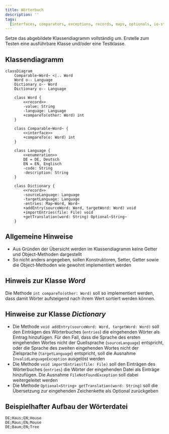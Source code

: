 ```yaml
---
title: Wörterbuch
description: ''
tags:
  [interfaces, comparators, exceptions, records, maps, optionals, io-streams]
---
```


Setze das abgebildete Klassendiagramm vollständig um. Erstelle zum Testen eine
ausführbare Klasse und/oder eine Testklasse.

## Klassendiagramm

```mermaid
classDiagram
    Comparable~Word~ <|.. Word
    Word o-- Language
    Dictionary o-- Word
    Dictionary o-- Language

    class Word {
        <<record>>
        -value: String
        -language: Language
        +compareTo(other: Word) int
    }

    class Comparable~Word~ {
        <<interface>>
        +compareTo(o: Word) int
    }

    class Language {
        <<enumeration>>
        DE = DE, Deutsch
        EN = EN, Englisch
        -code: String
        -description: String
    }

    class Dictionary {
        <<record>>
        -sourceLanguage: Language
        -targetLanguage: Language
        -entries: Map~Word, Word~
        +addEntry(sourceWord: Word, targetWord: Word) void
        +importEntries(file: File) void
        +getTranslation(word: String) Optional~String~
    }
```

## Allgemeine Hinweise

- Aus Gründen der Übersicht werden im Klassendiagramm keine Getter und
  Object-Methoden dargestellt
- So nicht anders angegeben, sollen Konstruktoren, Setter, Getter sowie die
  Object-Methoden wie gewohnt implementiert werden

## Hinweis zur Klasse _Word_

Die Methode `int compareTo(other: Word)` soll so implementiert werden, dass
damit Wörter aufsteigend nach ihrem Wert sortiert werden können.

## Hinweise zur Klasse _Dictionary_

- Die Methode `void addEntry(sourceWord: Word, targetWord: Word)` soll den
  Einträgen des Wörterbuches (`entries`) die eingehenden Wörter als Eintrag
  hinzufügen. Für den Fall, dass die Sprache des ersten eingehenden Wortes nicht
  der Quellsprache (`sourceLanguage`) entspricht, oder die Sprache des zweiten
  eingehenden Wortes nicht der Zielsprache (`targetLanguage`) entspricht, soll
  die Ausnahme `InvalidLanguageException` ausgelöst werden
- Die Methode `void importEntries(file: File)` soll den Einträgen des
  Wörterbuches (`entries`) die Wörter der eingehenden Datei als Einträge
  hinzufügen. Die Ausnahme `FileNotFoundException` soll dabei weitergeleitet
  werden
- Die Methode `Optional<String> getTranslation(word: String)` soll die
  Übersetzung zur eingehenden Zeichenkette als Optional zurückgeben

## Beispielhafter Aufbau der Wörterdatei

```
DE;Haus;EN;House
DE;Maus;EN;Mouse
DE;Baum;EN;Tree
```
